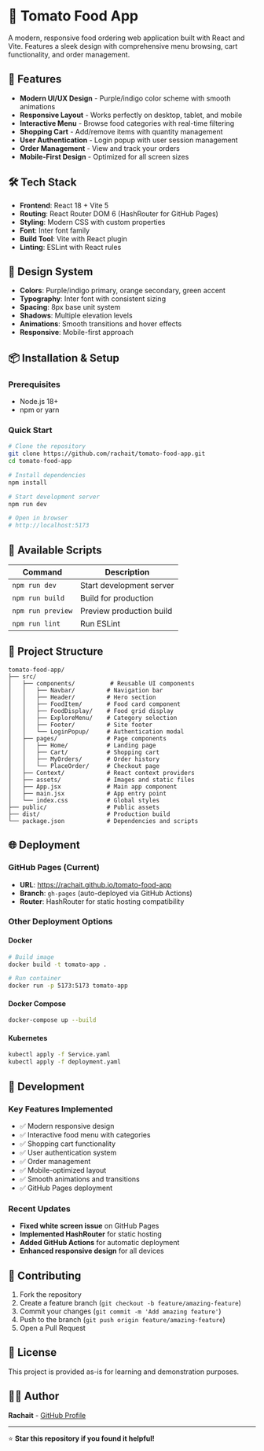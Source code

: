 # 🍅 Tomato Food App

A modern, responsive food ordering web application built with React and Vite. Features a sleek design with comprehensive menu browsing, cart functionality, and order management.


## 🚀 Features

- **Modern UI/UX Design** - Purple/indigo color scheme with smooth animations
- **Responsive Layout** - Works perfectly on desktop, tablet, and mobile
- **Interactive Menu** - Browse food categories with real-time filtering
- **Shopping Cart** - Add/remove items with quantity management
- **User Authentication** - Login popup with user session management
- **Order Management** - View and track your orders
- **Mobile-First Design** - Optimized for all screen sizes

## 🛠️ Tech Stack

- **Frontend**: React 18 + Vite 5
- **Routing**: React Router DOM 6 (HashRouter for GitHub Pages)
- **Styling**: Modern CSS with custom properties
- **Font**: Inter font family
- **Build Tool**: Vite with React plugin
- **Linting**: ESLint with React rules

## 🎨 Design System

- **Colors**: Purple/indigo primary, orange secondary, green accent
- **Typography**: Inter font with consistent sizing
- **Spacing**: 8px base unit system
- **Shadows**: Multiple elevation levels
- **Animations**: Smooth transitions and hover effects
- **Responsive**: Mobile-first approach

## 📦 Installation & Setup

### Prerequisites
- Node.js 18+ 
- npm or yarn

### Quick Start
```bash
# Clone the repository
git clone https://github.com/rachait/tomato-food-app.git
cd tomato-food-app

# Install dependencies
npm install

# Start development server
npm run dev

# Open in browser
# http://localhost:5173
```

## 📜 Available Scripts

| Command | Description |
|---------|-------------|
| `npm run dev` | Start development server |
| `npm run build` | Build for production |
| `npm run preview` | Preview production build |
| `npm run lint` | Run ESLint |

## 📁 Project Structure

```
tomato-food-app/
├── src/
│   ├── components/          # Reusable UI components
│   │   ├── Navbar/         # Navigation bar
│   │   ├── Header/         # Hero section
│   │   ├── FoodItem/       # Food card component
│   │   ├── FoodDisplay/    # Food grid display
│   │   ├── ExploreMenu/    # Category selection
│   │   ├── Footer/         # Site footer
│   │   └── LoginPopup/     # Authentication modal
│   ├── pages/              # Page components
│   │   ├── Home/           # Landing page
│   │   ├── Cart/           # Shopping cart
│   │   ├── MyOrders/       # Order history
│   │   └── PlaceOrder/     # Checkout page
│   ├── Context/            # React context providers
│   ├── assets/             # Images and static files
│   ├── App.jsx             # Main app component
│   ├── main.jsx            # App entry point
│   └── index.css           # Global styles
├── public/                 # Public assets
├── dist/                   # Production build
└── package.json            # Dependencies and scripts
```

## 🌐 Deployment

### GitHub Pages (Current)
- **URL**: https://rachait.github.io/tomato-food-app
- **Branch**: `gh-pages` (auto-deployed via GitHub Actions)
- **Router**: HashRouter for static hosting compatibility

### Other Deployment Options

#### Docker
```bash
# Build image
docker build -t tomato-app .

# Run container
docker run -p 5173:5173 tomato-app
```

#### Docker Compose
```bash
docker-compose up --build
```

#### Kubernetes
```bash
kubectl apply -f Service.yaml
kubectl apply -f deployment.yaml
```

## 🔧 Development

### Key Features Implemented
- ✅ Modern responsive design
- ✅ Interactive food menu with categories
- ✅ Shopping cart functionality
- ✅ User authentication system
- ✅ Order management
- ✅ Mobile-optimized layout
- ✅ Smooth animations and transitions
- ✅ GitHub Pages deployment

### Recent Updates
- **Fixed white screen issue** on GitHub Pages
- **Implemented HashRouter** for static hosting
- **Added GitHub Actions** for automatic deployment
- **Enhanced responsive design** for all devices

## 🤝 Contributing

1. Fork the repository
2. Create a feature branch (`git checkout -b feature/amazing-feature`)
3. Commit your changes (`git commit -m 'Add amazing feature'`)
4. Push to the branch (`git push origin feature/amazing-feature`)
5. Open a Pull Request

## 📄 License

This project is provided as-is for learning and demonstration purposes.

## 👨‍💻 Author

**Rachait** - [GitHub Profile](https://github.com/rachait)

---

⭐ **Star this repository if you found it helpful!**